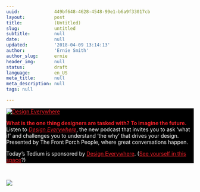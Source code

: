 ```yaml
---
uuid:             449bf648-4628-4548-99e1-b6a9f33017cb
layout:           post
title:            (Untitled)
slug:             untitled
subtitle:         null
date:             null
updated:          '2018-04-09 13:14:13'
author:           'Ernie Smith'
author_slug:      ernie
header_img:       null
status:           draft
language:         en_US
meta_title:       null
meta_description: null
tags: null

---
```


<style type="text/css">.md-adbox a, .md-adbox b, .md-adbox strong{color: #ef2029 !important;}.md-adbox {background-color: #000000 !important;}.md-adbox p {color: #ffffff !important;}</style>

<div class="md-adbox" style="background-size: cover; background-image: url(https://tedium.imgix.net/2018/03/FP-TediumAd3-FutureCity-800x480.jpg) !important; background-size: cover; background-position: center;">

<p style="margin-bottom: 10px;"><a href="https://www.thefrontporchpeople.com/design-everywhere/design-is-everywhere"><img src="https://tedium.imgix.net/2018/03/Tedium-Ad1-DesignEverywhere-300x300.gif" alt="Design Everywhere" title=""></a></p>

<p><strong>What is the one thing designers are tasked with? To imagine the future.</strong> Listen to <em><a href="https://www.thefrontporchpeople.com/design-everywhere/design-is-everywhere">Design Everywhere</a></em>, the new podcast that invites you to ask ‘what if’ and challenges you to understand ‘the why’ that drives your design. Presented by The Front Porch People, where great conversations happen. </p>

<p class="md-small">Today’s Tedium is sponsored by <a href="https://www.thefrontporchpeople.com/design-everywhere/design-is-everywhere">Design Everywhere</a>. (<a href="https://tedium.co/advertising/">See yourself in this space</a>?)</p>

</div>

&nbsp;

![](https://tedium.imgix.net/2018/04/tedium_intro.gif)
